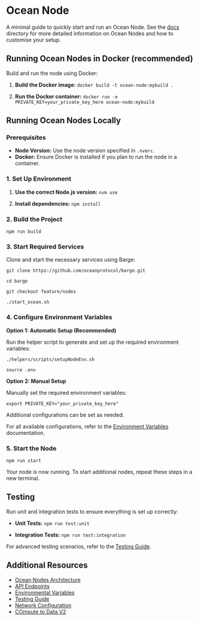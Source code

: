 # Ocean Node

A minimal guide to quickly start and run an Ocean Node. See the [docs](/docs/) directory for more detailed information on Ocean Nodes and how to customise your setup.

## Running Ocean Nodes in Docker (recommended)

Build and run the node using Docker:

1. **Build the Docker image:**
   `docker build -t ocean-node:mybuild .`

2. **Run the Docker container:**
   `docker run -e PRIVATE_KEY=your_private_key_here ocean-node:mybuild`

## Running Ocean Nodes Locally

### Prerequisites

- **Node Version:** Use the node version specified in `.nvmrc`.
- **Docker:** Ensure Docker is installed if you plan to run the node in a container.

### 1. Set Up Environment

1. **Use the correct Node.js version:**
   `nvm use`

2. **Install dependencies:**
   `npm install`

### 2. Build the Project

`npm run build`

### 3. Start Required Services

Clone and start the necessary services using Barge:

`git clone https://github.com/oceanprotocol/barge.git`

`cd barge`

`git checkout feature/nodes`

`./start_ocean.sh`

### 4. Configure Environment Variables

**Option 1: Automatic Setup (Recommended)**

Run the helper script to generate and set up the required environment variables:

`./helpers/scripts/setupNodeEnv.sh`

`source .env`

**Option 2: Manual Setup**

Manually set the required environment variables:

`export PRIVATE_KEY="your_private_key_here"`

Additional configurations can be set as needed.

For all available configurations, refer to the [Environment Variables](docs/envs.md) documentation.

### 5. Start the Node

`npm run start`

Your node is now running. To start additional nodes, repeat these steps in a new terminal.

## Testing

Run unit and integration tests to ensure everything is set up correctly:

- **Unit Tests:**
  `npm run test:unit`

- **Integration Tests:**
  `npm run test:integration`

For advanced testing scenarios, refer to the [Testing Guide](docs/testing.md).

## Additional Resources

- [Ocean Nodes Architecture](docs/Arhitecture.md)
- [API Endpoints](docs/API.md)
- [Environmental Variables](docs/env.md)
- [Testing Guide](docs/testing.md)
- [Network Configuration](docs/networking.md)
- [COmpute to Data V2](docs/C2DV2.md)
